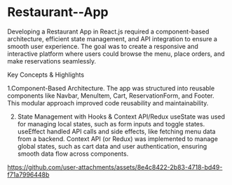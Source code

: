 # Restaurant--App
Developing a Restaurant App in React.js required a component-based architecture, efficient state management, and API integration to ensure a smooth user experience. The goal was to create a responsive and interactive platform where users could browse the menu, place orders, and make reservations seamlessly.

Key Concepts & Highlights

1.Component-Based Architecture.
The app was structured into reusable components like Navbar, MenuItem, Cart, ReservationForm, and Footer.
This modular approach improved code reusability and maintainability.

2. State Management with Hooks & Context API/Redux
useState was used for managing local states, such as form inputs and toggle states.
useEffect handled API calls and side effects, like fetching menu data from a backend.
Context API (or Redux) was implemented to manage global states, such as cart data and user authentication, ensuring smooth data flow across components.

https://github.com/user-attachments/assets/8e4c8422-2b83-4718-bd49-f71a7996448b

